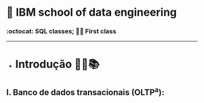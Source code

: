 # :robot: IBM school of data engineering 
### :octocat: SQL classes; :man_technologist: First class

***

* # Introdução :man_student::books:
## I. Banco de dados transacionais (**OLTP**<sup>a</sup>):